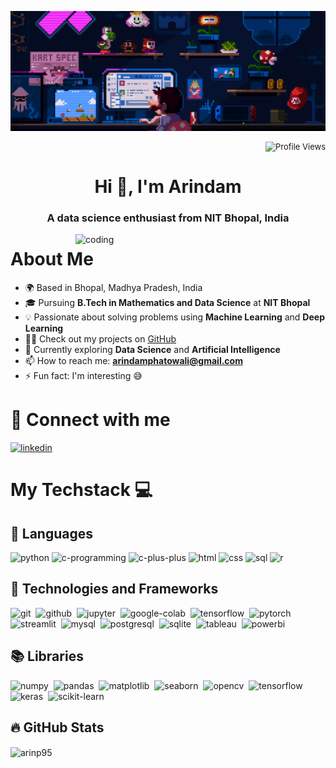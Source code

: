 <!-- Banner -->
<p align="center">
  <img src="banner.gif" alt="banner" />
</p>

<!-- Profile Views Counter -->
<p align="right" style="font-size: small;"> 
  <img src="https://komarev.com/ghpvc/?username=arinp95&label=Profile%20views&color=0e75b6&style=flat" alt="Profile Views" />
</p>

<!-- Heading -->
<h1 align="center">Hi 👋, I'm Arindam</h1>
<h3 align="center">A data science enthusiast from NIT Bhopal, India</h3>

<!-- About Section -->
<img align="right" alt="coding" width="400" src="https://camo.githubusercontent.com/88adc7c88c9d3dba7479020846ed35d13410e3707c7f149e1c6140cc6beaef9a/68747470733a2f2f70687973696373677572756b756c2e66696c65732e776f726470726573732e636f6d2f323031392f30322f6368617261637465722d312e676966">

# About Me
- 🌍 Based in Bhopal, Madhya Pradesh, India
- 🎓 Pursuing **B.Tech in Mathematics and Data Science** at **NIT Bhopal**
- 💡 Passionate about solving problems using **Machine Learning** and **Deep Learning**
- 👨‍💻 Check out my projects on [GitHub](https://github.com/arinp95?tab=repositories)
- 🌱 Currently exploring **Data Science** and **Artificial Intelligence**
- 📫 How to reach me: **arindamphatowali@gmail.com**
- ⚡ Fun fact: I'm interesting 😅

<!-- Connect with Me -->
# 📲 Connect with me
<p align="left">
  <a href="https://linkedin.com/in/arinp95" target="blank">
    <img width="48" height="48" src="https://img.icons8.com/fluency/48/linkedin.png" alt="linkedin"/>
  </a>
</p>

# My Techstack 💻
<!-- Languages Section (Removed extra spacing) -->
## 📝 Languages
<p align="left">
  <img width="48" height="48" src="https://img.icons8.com/color/48/python--v1.png" alt="python"/>
  <img width="48" height="48" src="https://img.icons8.com/color/40/c-programming.png" alt="c-programming"/>
  <img width="48" height="48" src="https://img.icons8.com/color/48/c-plus-plus-logo.png" alt="c-plus-plus"/>
  <img width="48" height="48" src="https://img.icons8.com/color/48/html-5--v1.png" alt="html"/>
  <img width="48" height="48" src="https://img.icons8.com/color/48/css3.png" alt="css"/>
  <img width="48" height="48" src="https://img.icons8.com/color/48/sql.png" alt="sql"/>
  <img width="48" height="48" src="https://img.icons8.com/color/48/r.png" alt="r"/>
</p>

<!-- Technologies and Frameworks Section -->
## 🧩 Technologies and Frameworks
<p align="left">
  <img width="48" height="48" src="https://upload.wikimedia.org/wikipedia/commons/3/3f/Git_icon.svg" alt="git"/>&nbsp;
  <img width="48" height="48" src="https://github.githubassets.com/images/modules/logos_page/GitHub-Mark.png" alt="github"/>&nbsp;
  <img width="48" height="48" src="https://upload.wikimedia.org/wikipedia/commons/3/38/Jupyter_logo.svg" alt="jupyter"/>&nbsp;
  <img width="48" height="48" src="https://upload.wikimedia.org/wikipedia/commons/d/d0/Google_Colaboratory_SVG_Logo.svg" alt="google-colab"/>&nbsp;
  <img width="48" height="48" src="https://upload.wikimedia.org/wikipedia/commons/2/2d/Tensorflow_logo.svg" alt="tensorflow"/>&nbsp;
  <img width="48" height="48" src="https://upload.wikimedia.org/wikipedia/commons/1/10/PyTorch_logo_icon.svg" alt="pytorch"/>&nbsp;
  <img height="48" src="https://streamlit.io/images/brand/streamlit-mark-color.png?nf_resize=smartcrop&w=56&h=32" alt="streamlit"/>&nbsp;
  <img height="48" src="https://upload.wikimedia.org/wikipedia/labs/8/8e/Mysql_logo.png" alt="mysql"/>&nbsp;
  <img width="48" height="48" src="https://upload.wikimedia.org/wikipedia/commons/2/29/Postgresql_elephant.svg" alt="postgresql"/>&nbsp;
  <img width="48" height="48" src="https://upload.wikimedia.org/wikipedia/commons/3/38/SQLite370.svg" alt="sqlite"/>&nbsp;
  <img width="48" height="48" src="https://cdn.worldvectorlogo.com/logos/tableau-software.svg" alt="tableau"/>&nbsp;
  <img width="48" height="48" src="https://upload.wikimedia.org/wikipedia/commons/c/cf/New_Power_BI_Logo.svg" alt="powerbi"/>&nbsp;
</p>

<!-- Libraries Section -->
## 📚 Libraries
<p align="left">
  <img width="48" height="48" src="https://seeklogo.com/images/N/numpy-logo-479C24EC79-seeklogo.com.png" alt="numpy"/>&nbsp;
  <img width="48" height="48" src="https://upload.wikimedia.org/wikipedia/commons/2/22/Pandas_mark.svg" alt="pandas"/>&nbsp;
  <img width="48" height="48" src="https://upload.wikimedia.org/wikipedia/commons/0/01/Created_with_Matplotlib-logo.svg" alt="matplotlib"/>&nbsp;
  <img width="48" height="48" src="https://user-images.githubusercontent.com/315810/92159303-30d41100-edfb-11ea-8107-1c5352202571.png" alt="seaborn"/>&nbsp;
  <img height="48" src="https://github.com/opencv/opencv/wiki/logo/OpenCV_logo_black.png" alt="opencv"/>&nbsp;
  <img width="48" height="48" src="https://upload.wikimedia.org/wikipedia/commons/2/2d/Tensorflow_logo.svg" alt="tensorflow"/>&nbsp;
  <img width="48" height="48" src="https://upload.wikimedia.org/wikipedia/commons/a/ae/Keras_logo.svg" alt="keras"/>&nbsp;
  <img width="48" height="48" src="https://upload.wikimedia.org/wikipedia/commons/0/05/Scikit_learn_logo_small.svg" alt="scikit-learn"/>&nbsp;
</p>

<!-- GitHub Stats Section -->
## 🔥 GitHub Stats
<p align="left">
  <img align="center" src="https://github-readme-stats.vercel.app/api/top-langs?username=arinp95&show_icons=true&locale=en&layout=compact" alt="arinp95" />
</p>

